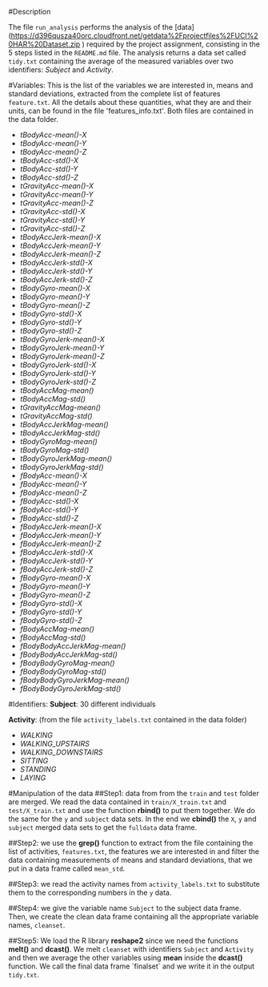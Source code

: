 #Description

The file `run_analysis` performs the analysis of the [data] (https://d396qusza40orc.cloudfront.net/getdata%2Fprojectfiles%2FUCI%20HAR%20Dataset.zip )
required by the project assignment, consisting in the 5 steps listed in the `README.md` file. The analysis returns a data set
called `tidy.txt` containing the average of the measured variables over two identifiers: _Subject_ and _Activity_.

#Variables:
This is the list of the variables we are interested in, means and standard deviations, extracted from the  complete list of features `feature.txt`. 
All the details about these quantities, what they are and their units, can be found in the file 'features_info.txt'. Both files are contained in the data folder.

* _tBodyAcc-mean()-X_           
* _tBodyAcc-mean()-Y_          
* _tBodyAcc-mean()-Z_           
* _tBodyAcc-std()-X_            
* _tBodyAcc-std()-Y_            
* _tBodyAcc-std()-Z_           
* _tGravityAcc-mean()-X_        
* _tGravityAcc-mean()-Y_        
* _tGravityAcc-mean()-Z_        
* _tGravityAcc-std()-X_        
* _tGravityAcc-std()-Y_         
* _tGravityAcc-std()-Z_         
* _tBodyAccJerk-mean()-X_       
* _tBodyAccJerk-mean()-Y_      
* _tBodyAccJerk-mean()-Z_       
* _tBodyAccJerk-std()-X_       
* _tBodyAccJerk-std()-Y_        
* _tBodyAccJerk-std()-Z_       
* _tBodyGyro-mean()-X_          
* _tBodyGyro-mean()-Y_          
* _tBodyGyro-mean()-Z_          
* _tBodyGyro-std()-X_          
* _tBodyGyro-std()-Y_           
* _tBodyGyro-std()-Z_           
* _tBodyGyroJerk-mean()-X_      
* _tBodyGyroJerk-mean()-Y_     
* _tBodyGyroJerk-mean()-Z_      
* _tBodyGyroJerk-std()-X_      
* _tBodyGyroJerk-std()-Y_       
* _tBodyGyroJerk-std()-Z_      
* _tBodyAccMag-mean()_          
* _tBodyAccMag-std()_          
* _tGravityAccMag-mean()_       
* _tGravityAccMag-std()_       
* _tBodyAccJerkMag-mean()_      
* _tBodyAccJerkMag-std()_      
* _tBodyGyroMag-mean()_       
* _tBodyGyroMag-std()_        
* _tBodyGyroJerkMag-mean()_     
* _tBodyGyroJerkMag-std()_     
* _fBodyAcc-mean()-X_           
* _fBodyAcc-mean()-Y_          
* _fBodyAcc-mean()-Z_           
* _fBodyAcc-std()-X_            
* _fBodyAcc-std()-Y_            
* _fBodyAcc-std()-Z_           
* _fBodyAccJerk-mean()-X_       
* _fBodyAccJerk-mean()-Y_       
* _fBodyAccJerk-mean()-Z_       
* _fBodyAccJerk-std()-X_       
* _fBodyAccJerk-std()-Y_        
* _fBodyAccJerk-std()-Z_        
* _fBodyGyro-mean()-X_          
* _fBodyGyro-mean()-Y_         
* _fBodyGyro-mean()-Z_          
* _fBodyGyro-std()-X_           
* _fBodyGyro-std()-Y_           
* _fBodyGyro-std()-Z_          
* _fBodyAccMag-mean()_          
* _fBodyAccMag-std()_           
* _fBodyBodyAccJerkMag-mean()_  
* _fBodyBodyAccJerkMag-std()_  
* _fBodyBodyGyroMag-mean()_     
* _fBodyBodyGyroMag-std()_      
* _fBodyBodyGyroJerkMag-mean()_ 
* _fBodyBodyGyroJerkMag-std()_

#Identifiers:
__Subject__: 30 different individuals

__Activity__:
(from the file `activity_labels.txt` contained in the data folder)
* _WALKING_
* _WALKING_UPSTAIRS_
* _WALKING_DOWNSTAIRS_
* _SITTING_
* _STANDING_
* _LAYING_

#Manipulation of the data
##Step1:
data from from the `train` and `test` folder are merged. We read the data contained in `train/X_train.txt` and `test/X_train.txt` and use the function __rbind()__ to put them together. We do the same for the `y` and `subject` data sets. In the end we __cbind()__ the `X`, `y` and `subject` merged data sets to get the `fulldata` data frame.

##Step2:
we use the __grep()__ function to extract from the file containing the list of activities, `features.txt`, the features we are interested in and filter the data containing measurements of means and standard deviations, that we put in a data frame called `mean_std`.

##Step3:
we read the activity names from `activity_labels.txt` to substitute them to the corresponding numbers in the `y` data.

##Step4:
we give the variable name `Subject` to the subject data frame. Then, we create the clean data frame containing all the appropriate variable names, `cleanset`.

##Step5:
We load the R library __reshape2__ since we need the functions __melt()__ and __dcast()__. We melt `cleanset` with identifiers `Subject` and `Activity` and then we average the other variables using __mean__ inside the __dcast()__ function. We call the final data frame ´finalset´ and we write it in the output `tidy.txt`.
